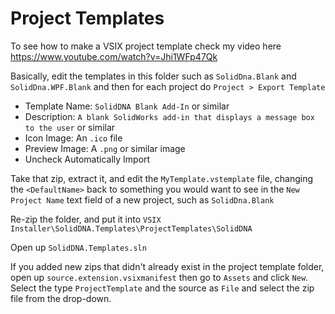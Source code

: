 # Project Templates
To see how to make a VSIX project template check my video here https://www.youtube.com/watch?v=Jhi1WFp47Qk

Basically, edit the templates in this folder such as `SolidDna.Blank` and `SolidDna.WPF.Blank` and then for each project do `Project > Export Template` 

- Template Name: `SolidDNA Blank Add-In` or similar
- Description: `A blank SolidWorks add-in that displays a message box to the user` or similar
- Icon Image: An `.ico` file
- Preview Image: A `.png` or similar image
- Uncheck Automatically Import

Take that zip, extract it, and edit the `MyTemplate.vstemplate` file, changing the `<DefaultName>` back to something you would want to see in the `New Project Name` text field of a new project, such as `SolidDna.Blank`

Re-zip the folder, and put it into `VSIX Installer\SolidDNA.Templates\ProjectTemplates\SolidDNA`

Open up `SolidDNA.Templates.sln` 

If you added new zips that didn't already exist in the project template folder, open up `source.extension.vsixmanifest` then go to `Assets` and click `New`. Select the type `ProjectTemplate` and the source as `File` and select the zip file from the drop-down.


